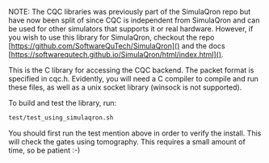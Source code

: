 NOTE: The CQC libraries was previously part of the SimulaQron repo but have now
been split of since CQC is independent from SimulaQron and can be used for
other simulators that supports it or real hardware. However, if you wish to use
this library for SimulaQron, checkout the repo
[https://github.com/SoftwareQuTech/SimulaQron]() and the docs
[https://softwarequtech.github.io/SimulaQron/html/index.html]().

This is the C library for accessing the CQC backend. The packet format is
specified in cqc.h. Evidently, you will need a C compiler to compile and run
these files, as well as a unix socket library (winsock is not supported).

To build and test the library, run:
```sh
test/test_using_simulaqron.sh
```

You should first run the test mention above in order to verify the install.
This will check the gates using tomography. This requires a small amount of
time, so be patient :-)
